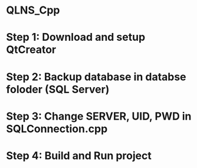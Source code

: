 # QLNS_Cpp
# Step 1: Download and setup QtCreator
# Step 2: Backup database in databse foloder (SQL Server)
# Step 3: Change SERVER, UID, PWD in SQLConnection.cpp
# Step 4: Build and Run project
